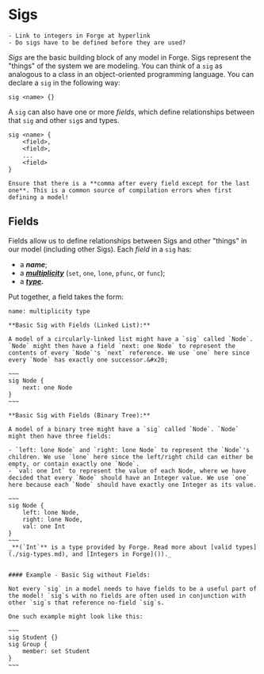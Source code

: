 # Sigs

```admonish danger title="TODO"
- Link to integers in Forge at hyperlink
- Do sigs have to be defined before they are used?
```

_Sigs_ are the basic building block of any model in Forge. Sigs represent the "things" of the system we are modeling. You can think of a `sig` as analogous to a class in an object-oriented programming language. You can declare a `sig` in the following way:

```
sig <name> {}
```

A `sig` can also have one or more _fields_, which define relationships between that `sig` and other `sig`s and types.

```
sig <name> {
    <field>,
    <field>,
    ...
    <field>
}
```

```admonish note title="Syntax Note"
Ensure that there is a **comma after every field except for the last one**. This is a common source of compilation errors when first defining a model!
```

## Fields

Fields allow us to define relationships between Sigs and other "things" in our model (including other Sigs). Each _field_ in a `sig` has:

- a _**name**_;
- a [_**multiplicity**_](multiplicity.md) (`set`, `one`, `lone`, `pfunc`, or `func`);
- a [_**type**_](sig-types.md)_**.**_

Put together, a field takes the form:

```
name: multiplicity type
```

<!-- - The **name** of a field does exactly what it sounds like, and assigns a name to the relationship. You can use the name of the relationship to reference the relationship when writing the "rules" of the system (we'll cover this when we talk about [constraints](../constraints/constraints.md)).
- The **multiplicity** of a field allows you to define the type of relationship -->

```admonish example title="Example: Sig w/ One Field"
**Basic Sig with Fields (Linked List):**

A model of a circularly-linked list might have a `sig` called `Node`. `Node` might then have a field `next: one Node` to represent the contents of every `Node`'s `next` reference. We use `one` here since every `Node` has exactly one successor.&#x20;

~~~
sig Node {
    next: one Node
}
~~~
```

```admonish example title="Example: Sig w/ Multiple Fields"
**Basic Sig with Fields (Binary Tree):**

A model of a binary tree might have a `sig` called `Node`. `Node` might then have three fields:

- `left: lone Node` and `right: lone Node` to represent the `Node`'s children. We use `lone` here since the left/right child can either be empty, or contain exactly one `Node`.
- `val: one Int` to represent the value of each Node, where we have decided that every `Node` should have an Integer value. We use `one` here because each `Node` should have exactly one Integer as its value.

~~~
sig Node {
    left: lone Node,
    right: lone Node,
    val: one Int
}
~~~
_**(`Int`** is a type provided by Forge. Read more about [valid types](./sig-types.md), and [Integers in Forge]())._
```

<!-- ```admonish note title="Int?"
**`Int`** is a type provided by Forge. Read more about [valid types](sigs.md#types), and [Integers in Forge](../integers.md).
``` -->

```admonish example title="Example: Sig w/ No Fields"

#### Example - Basic Sig without Fields:

Not every `sig` in a model needs to have fields to be a useful part of the model! `sig`s with no fields are often used in conjunction with other `sig`s that reference no-field `sig`s.

One such example might look like this:

~~~
sig Student {}
sig Group {
    member: set Student
}
~~~
```

